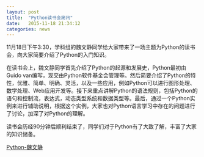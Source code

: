 ```yaml
---
layout: post
title:  "Python读书会简讯"
date:   2015-11-18 21:34:12
categories: news
---
```


11月18日下午3:30，学科组的魏文静同学给大家带来了一场主题为Python的读书会，向大家简要介绍了Python的入门知识。

在读书会上，魏文静同学首先介绍了Python的起源和发展史，Python最初由Guido van编写，现交由Python软件基金会管理等。然后简要介绍了Python的特性，优雅、简单、明确、灵活，以及一些应用，例如Python可以进行图形处理、数学处理、Web应用开发等。接下来重点讲解Python的语法规则，包括Python的语句和控制流，表达式，动态类型系统和数据类型等。最后，通过一个Python实例来进行辅助说明，根据这个实例，大家也对Python语言学习中存在的问题进行了讨论，加深了对Python的理解。

读书会历经90分钟后顺利结束了，同学们对于Python有了大致了解，丰富了大家的知识储备。

<a href ="{{site.url}}/files/2015-11-18-1.pdf">Python-魏文静</a>
